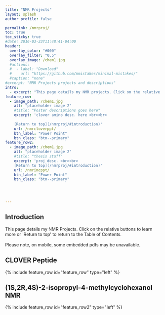 ```yaml
---
title: "NMR Projects"
layout: splash
author_profile: false

permalink: /nmrproj/
toc: true
toc_sticky: true
#date: 2016-03-23T11:48:41-04:00
header:
  overlay_color: "#000"
  overlay_filter: "0.5"
  overlay_image: /chem1.jpg
  #actions:
  #  - label: "Download"
  #    url: "https://github.com/mmistakes/minimal-mistakes/"
  #caption: "none"
#excerpt: "NMR Projects projects and descriptions"
intro: 
  - excerpt: "This page details my NMR projects. Click on the relative buttons to learn more or 'Return to top' to return to the Table of Contents. <br><br> Please note, on mobile, some embedded pdfs may be unavailable." 
feature_row:
  - image_path: /chem1.jpg
    alt: "placeholder image 2"
    #title: "Poster descriptions goes here"
    excerpt: 'clover amino desc. here <br><br>
    
    [Return to top](/nmrproj/#introduction)'
    url: /nmrcloverppt/
    btn_label: "Power Point"
    btn_class: "btn--primary"
feature_row2:    
  - image_path: /chem1.jpg
    alt: "placeholder image 2"
    #title: "thesis stuff"
    excerpt: 'proj desc. <br><br>
    [Return to top](/nmrproj/#introduction)'
    url: /nmrimcppt/
    btn_label: "Power Point"
    btn_class: "btn--primary"

    

    
---
```

## Introduction
This page details my NMR Projects. Click on the relative buttons to learn more or 'Return to top' to return to the Table of Contents. <br><br> Please note, on mobile, some embedded pdfs may be unavailable.

## CLOVER Peptide
{% include feature_row id="feature_row" type="left" %}
## (1S,2R,4S)-2-isopropyl-4-methylcyclohexanol NMR
{% include feature_row id="feature_row2" type="left" %}


